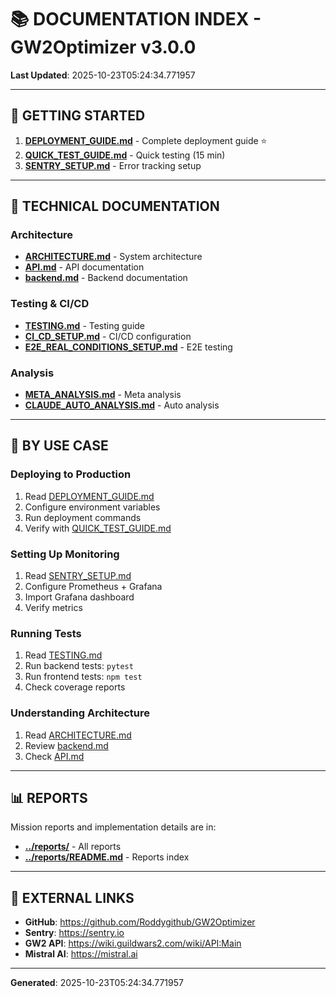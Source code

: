 # 📚 DOCUMENTATION INDEX - GW2Optimizer v3.0.0

**Last Updated**: 2025-10-23T05:24:34.771957

---

## 🚀 GETTING STARTED

1. **[DEPLOYMENT_GUIDE.md](./DEPLOYMENT_GUIDE.md)** - Complete deployment guide ⭐
2. **[QUICK_TEST_GUIDE.md](./QUICK_TEST_GUIDE.md)** - Quick testing (15 min)
3. **[SENTRY_SETUP.md](./SENTRY_SETUP.md)** - Error tracking setup

---

## 📖 TECHNICAL DOCUMENTATION

### Architecture
- **[ARCHITECTURE.md](./ARCHITECTURE.md)** - System architecture
- **[API.md](./API.md)** - API documentation
- **[backend.md](./backend.md)** - Backend documentation

### Testing & CI/CD
- **[TESTING.md](./TESTING.md)** - Testing guide
- **[CI_CD_SETUP.md](./CI_CD_SETUP.md)** - CI/CD configuration
- **[E2E_REAL_CONDITIONS_SETUP.md](./E2E_REAL_CONDITIONS_SETUP.md)** - E2E testing

### Analysis
- **[META_ANALYSIS.md](./META_ANALYSIS.md)** - Meta analysis
- **[CLAUDE_AUTO_ANALYSIS.md](./CLAUDE_AUTO_ANALYSIS.md)** - Auto analysis

---

## 🎯 BY USE CASE

### Deploying to Production
1. Read [DEPLOYMENT_GUIDE.md](./DEPLOYMENT_GUIDE.md)
2. Configure environment variables
3. Run deployment commands
4. Verify with [QUICK_TEST_GUIDE.md](./QUICK_TEST_GUIDE.md)

### Setting Up Monitoring
1. Read [SENTRY_SETUP.md](./SENTRY_SETUP.md)
2. Configure Prometheus + Grafana
3. Import Grafana dashboard
4. Verify metrics

### Running Tests
1. Read [TESTING.md](./TESTING.md)
2. Run backend tests: `pytest`
3. Run frontend tests: `npm test`
4. Check coverage reports

### Understanding Architecture
1. Read [ARCHITECTURE.md](./ARCHITECTURE.md)
2. Review [backend.md](./backend.md)
3. Check [API.md](./API.md)

---

## 📊 REPORTS

Mission reports and implementation details are in:
- **[../reports/](../reports/)** - All reports
- **[../reports/README.md](../reports/README.md)** - Reports index

---

## 🔗 EXTERNAL LINKS

- **GitHub**: https://github.com/Roddygithub/GW2Optimizer
- **Sentry**: https://sentry.io
- **GW2 API**: https://wiki.guildwars2.com/wiki/API:Main
- **Mistral AI**: https://mistral.ai

---

**Generated**: 2025-10-23T05:24:34.771957
